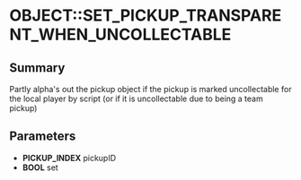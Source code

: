 # OBJECT::SET_PICKUP_TRANSPARENT_WHEN_UNCOLLECTABLE

## Summary
Partly alpha's out the pickup object if the pickup is marked uncollectable for the local player by script (or if it is uncollectable due to being a team pickup)

## Parameters
* **PICKUP_INDEX** pickupID
* **BOOL** set